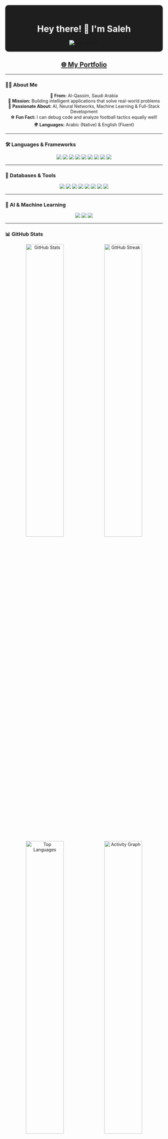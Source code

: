 <div align="center" style="background-color: #1e1e1e; padding: 20px; border-radius: 10px;">
  <h1 style="color: white;">Hey there! 👋 I'm Saleh</h1>
  <img src="https://readme-typing-svg.herokuapp.com?font=Fira+Code&weight=600&size=28&pause=1000&color=90CAF9&width=600&lines=Saudi+Programmer+from+Al-Qassim;Software+Engineer;Building+Solutions+That+Matter;Coffee-Driven+Developer+☕" alt="Typing SVG" />
</div>

<h2 align="center">
  <a href="https://2saleh1.github.io/portfolio/">🌐 My Portfolio</a>
</h2>

---

### 🧑‍💻 About Me

<p align="center">
  🌴 <b>From:</b> Al-Qassim, Saudi Arabia<br>
  🎯 <b>Mission:</b> Building intelligent applications that solve real-world problems<br>
  🧠 <b>Passionate About:</b> AI, Neural Networks, Machine Learning & Full-Stack Development<br>
  ⚽ <b>Fun Fact:</b> I can debug code and analyze football tactics equally well!<br>
  🌍 <b>Languages:</b> Arabic (Native) & English (Fluent)
</p>

---

### 🛠️ Languages & Frameworks

<p align="center">
  <img src="https://img.shields.io/badge/HTML5-E34F26?style=for-the-badge&logo=html5&logoColor=white"/>
  <img src="https://img.shields.io/badge/CSS3-1572B6?style=for-the-badge&logo=css3&logoColor=white"/>
  <img src="https://img.shields.io/badge/JavaScript-F7DF1E?style=for-the-badge&logo=javascript&logoColor=black"/>
  <img src="https://img.shields.io/badge/TypeScript-007ACC?style=for-the-badge&logo=typescript&logoColor=white"/>
  <img src="https://img.shields.io/badge/Python-3776AB?style=for-the-badge&logo=python&logoColor=white"/>
  <img src="https://img.shields.io/badge/Java-ED8B00?style=for-the-badge&logo=java&logoColor=white"/>
  <img src="https://img.shields.io/badge/C++-00599C?style=for-the-badge&logo=c%2B%2B&logoColor=white"/>
  <img src="https://img.shields.io/badge/PHP-777BB4?style=for-the-badge&logo=php&logoColor=white"/>
  <img src="https://img.shields.io/badge/React_Native-20232A?style=for-the-badge&logo=react&logoColor=61DAFB"/>
</p>

---

### 🧰 Databases & Tools

<p align="center">
  <img src="https://img.shields.io/badge/Supabase-181818?style=for-the-badge&logo=supabase&logoColor=white"/>
  <img src="https://img.shields.io/badge/Git-F05032?style=for-the-badge&logo=git&logoColor=white"/>
  <img src="https://img.shields.io/badge/VS_Code-007ACC?style=for-the-badge&logo=visual-studio-code&logoColor=white"/>
  <img src="https://img.shields.io/badge/Anaconda-42B029?style=for-the-badge&logo=anaconda&logoColor=white"/>
  <img src="https://img.shields.io/badge/Arduino-00979D?style=for-the-badge&logo=arduino&logoColor=white"/>
  <img src="https://img.shields.io/badge/OpenCV-5C3EE8?style=for-the-badge&logo=opencv&logoColor=white"/>
  <img src="https://img.shields.io/badge/Linux-333333?style=for-the-badge&logo=linux&logoColor=white"/>
  <img src="https://img.shields.io/badge/Windows-0078D6?style=for-the-badge&logo=windows&logoColor=white"/>
</p>

---

### 🤖 AI & Machine Learning

<p align="center">
  <img src="https://img.shields.io/badge/AI%20%26%20ML-232946?style=for-the-badge&logo=ai&logoColor=white"/>
  <img src="https://img.shields.io/badge/TensorFlow-FF6F00?style=for-the-badge&logo=tensorflow&logoColor=white"/>
  <img src="https://img.shields.io/badge/Pandas-150458?style=for-the-badge&logo=pandas&logoColor=white"/>
</p>

---

### 📊 GitHub Stats

<p align="center">
  <img width="49%" src="https://github-readme-stats.vercel.app/api?username=2saleh1&show_icons=true&theme=radical&hide_border=true&bg_color=0D1117&title_color=667EEA&icon_color=F7931E&text_color=FFF" alt="GitHub Stats" />
  <img width="49%" src="https://github-readme-streak-stats.herokuapp.com/?user=2saleh1&theme=radical&hide_border=true&background=0D1117&stroke=667EEA&ring=F7931E&fire=F7931E&currStreakLabel=FFF" alt="GitHub Streak" />
  <img width="49%" src="https://github-readme-stats.vercel.app/api/top-langs/?username=2saleh1&layout=compact&theme=radical&hide_border=true&bg_color=0D1117&title_color=667EEA&text_color=FFF" alt="Top Languages" />
  <img width="49%" src="https://github-readme-activity-graph.vercel.app/graph?username=2saleh1&bg_color=0D1117&color=667EEA&line=F7931E&point=FFF&area=true&hide_border=true" alt="Activity Graph" />
</p>

---

### 🤝 Let's Connect

<p align="center">
  <a href="mailto:saleh60361@gmail.com"><img alt="Email" src="https://img.shields.io/badge/📧_Email-saleh60361@gmail.com-D14836?style=for-the-badge&logo=gmail&logoColor=white"></a>
 <a href="https://www.linkedin.com/in/saleh-al-assaf-95470a349/"><img alt="LinkedIn" src="https://img.shields.io/badge/💼_LinkedIn-Let's_Network!-0077B5?style=for-the-badge&logo=linkedin&logoColor=white"></a>
  <a href="https://github.com/2saleh1"><img alt="GitHub" src="https://img.shields.io/badge/💻_GitHub-Follow_Me!-181717?style=for-the-badge&logo=github&logoColor=white"></a>
  <a href="https://2saleh1.github.io/portfolio/"><img alt="Website" src="https://img.shields.io/badge/🌐_Portfolio-Visit_My_Site!-667EEA?style=for-the-badge&logo=safari&logoColor=white"></a>
</p>

---

### 📈 GitHub Profile Summary

<p align="center">
  <img alt="Profile Views" src="https://komarev.com/ghpvc/?username=2saleh1&color=667EEA&style=for-the-badge&label=Profile+Views">
  <img alt="Followers" src="https://img.shields.io/github/followers/2saleh1?style=for-the-badge&color=667EEA&labelColor=000000">
  <img alt="Stars" src="https://img.shields.io/github/stars/2saleh1?style=for-the-badge&color=F7931E&labelColor=000000">
</p>

---

<div align="center">
  <img src="https://capsule-render.vercel.app/api?type=waving&color=gradient&customColorList=6,11,20&height=100&section=footer&text=Happy%20Coding!&fontSize=16&fontColor=fff&animation=twinkling"/>
</div>
